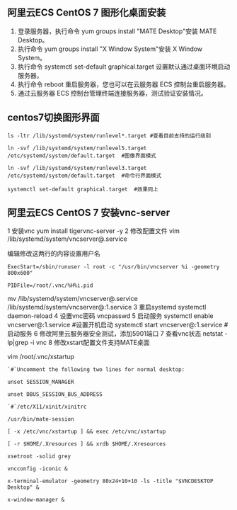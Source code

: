 ## 阿里云ECS CentOS 7 图形化桌面安装
1. 登录服务器，执行命令 yum groups install "MATE Desktop"安装 MATE Desktop。
2. 执行命令 yum groups install "X Window System"安装 X Window System。
3. 执行命令 systemctl set-default graphical.target 设置默认通过桌面环境启动服务器。
4. 执行命令 reboot 重启服务器，您也可以在云服务器 ECS 控制台重启服务器。
5. 通过云服务器 ECS 控制台管理终端连接服务器，测试验证安装情况。

## centos7切换图形界面
    ls -ltr /lib/systemd/system/runlevel*.target #查看目前支持的运行级别  

    ln -svf /lib/systemd/system/runlevel5.target /etc/systemd/system/default.target  #图像界面模式  

    ln -svf /lib/systemd/system/runlevel3.target /etc/systemd/system/default.target  #命令行界面模式  

    systemctl set-default graphical.target  #效果同上


## 阿里云ECS CentOS 7 安装vnc-server
1 安装vnc
yum install tigervnc-server -y
2 修改配置文件
vim /lib/systemd/system/vncserver@.service

编辑修改这两行的内容设置用户名

    ExecStart=/sbin/runuser -l root -c "/usr/bin/vncserver %i -geometry 800x600"  

    PIDFile=/root/.vnc/%H%i.pid
mv /lib/systemd/system/vncserver@.service /lib/systemd/system/vncserver@:1.service
3 重启systemd 
systemctl daemon-reload
4 设置vnc密码
vncpasswd
5 启动服务
systemctl enable  vncserver@:1.service #设置开机启动
systemctl start vncserver@:1.service #启动服务
6 修改阿里云服务器安全测试，添加5901端口
7 查看vnc状态
netstat -lp|grep -i vnc
8 修改xstart配置文件支持MATE桌面

vim /root/.vnc/xstartup  

    `#`Uncomment the following two lines for normal desktop:  

    unset SESSION_MANAGER  

    unset DBUS_SESSION_BUS_ADDRESS  

    `#`/etc/X11/xinit/xinitrc  

    /usr/bin/mate-session  

    [ -x /etc/vnc/xstartup ] && exec /etc/vnc/xstartup  

    [ -r $HOME/.Xresources ] && xrdb $HOME/.Xresources  

    xsetroot -solid grey  

    vncconfig -iconic &  

    x-terminal-emulator -geometry 80x24+10+10 -ls -title "$VNCDESKTOP Desktop" &  

    x-window-manager &
